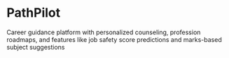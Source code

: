 # PathPilot
Career guidance platform with personalized counseling, profession roadmaps, and features like job safety score predictions and marks-based subject suggestions
